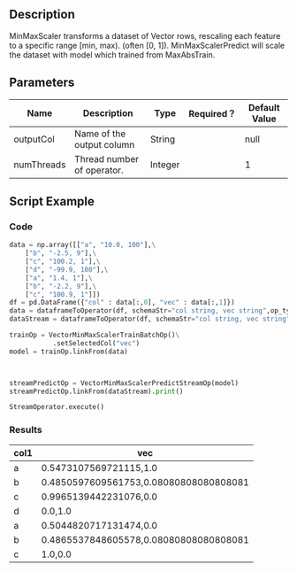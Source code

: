 ## Description
MinMaxScaler transforms a dataset of Vector rows, rescaling each feature
 to a specific range [min, max). (often [0, 1]).
 MinMaxScalerPredict will scale the dataset with model which trained from MaxAbsTrain.

## Parameters
| Name | Description | Type | Required？ | Default Value |
| --- | --- | --- | --- | --- |
| outputCol | Name of the output column | String |  | null |
| numThreads | Thread number of operator. | Integer |  | 1 |

## Script Example

### Code

```python
data = np.array([["a", "10.0, 100"],\
    ["b", "-2.5, 9"],\
    ["c", "100.2, 1"],\
    ["d", "-99.9, 100"],\
    ["a", "1.4, 1"],\
    ["b", "-2.2, 9"],\
    ["c", "100.9, 1"]])
df = pd.DataFrame({"col" : data[:,0], "vec" : data[:,1]})
data = dataframeToOperator(df, schemaStr="col string, vec string",op_type="batch")
dataStream = dataframeToOperator(df, schemaStr="col string, vec string",op_type="stream")

trainOp = VectorMinMaxScalerTrainBatchOp()\
           .setSelectedCol("vec")
model = trainOp.linkFrom(data) 



streamPredictOp = VectorMinMaxScalerPredictStreamOp(model)
streamPredictOp.linkFrom(dataStream).print()

StreamOperator.execute()
```
### Results

col1|vec
----|---
a|0.5473107569721115,1.0
b|0.4850597609561753,0.08080808080808081
c|0.9965139442231076,0.0
d|0.0,1.0
a|0.5044820717131474,0.0
b|0.4865537848605578,0.08080808080808081
c|1.0,0.0
